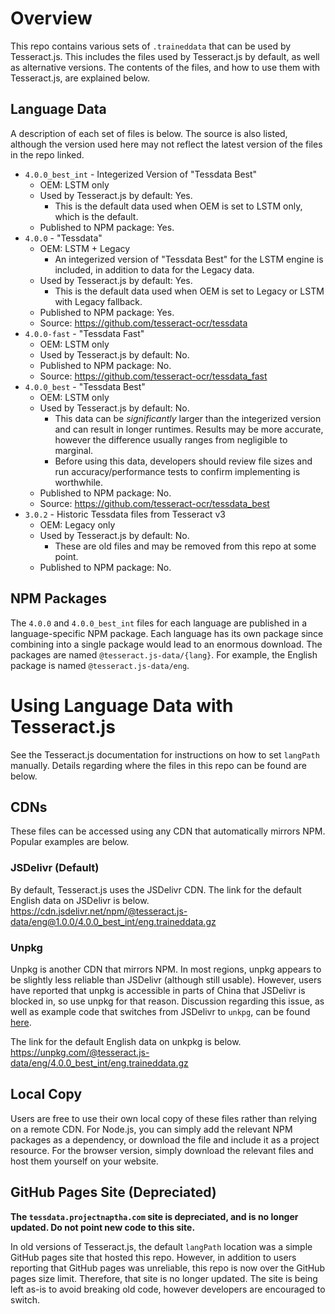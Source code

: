 # Overview
This repo contains various sets of `.traineddata` that can be used by Tesseract.js.  This includes the files used by Tesseract.js by default, as well as alternative versions.  The contents of the files, and how to use them with Tesseract.js, are explained below.

## Language Data
A description of each set of files is below.  The source is also listed, although the version used here may not reflect the latest version of the files in the repo linked.

- `4.0.0_best_int` - Integerized Version of "Tessdata Best"
	- OEM: LSTM only
	- Used by Tesseract.js by default: Yes.
		- This is the default data used when OEM is set to LSTM only, which is the default.
	- Published to NPM package: Yes.
- `4.0.0` - "Tessdata"
	- OEM: LSTM + Legacy
		- An integerized version of "Tessdata Best" for the LSTM engine is included, in addition to data for the Legacy data.
	- Used by Tesseract.js by default: Yes.
		- This is the default data used when OEM is set to Legacy or LSTM with Legacy fallback.
	- Published to NPM package: Yes.
	- Source: https://github.com/tesseract-ocr/tessdata
- `4.0.0-fast` - "Tessdata Fast"
	- OEM: LSTM only
	- Used by Tesseract.js by default: No.
	- Published to NPM package: No.
	- Source: https://github.com/tesseract-ocr/tessdata_fast
- `4.0.0_best` - "Tessdata Best"
	- OEM: LSTM only
	- Used by Tesseract.js by default: No.
		- This data can be *significantly* larger than the integerized version and can result in longer runtimes.  Results may be more accurate, however the difference usually ranges from negligible to marginal.
		- Before using this data, developers should review file sizes and run accuracy/performance tests to confirm implementing is worthwhile.
	- Published to NPM package: No.
	- Source: https://github.com/tesseract-ocr/tessdata_best
- `3.0.2` - Historic Tessdata files from Tesseract v3
	- OEM: Legacy only
	- Used by Tesseract.js by default: No.
		- These are old files and may be removed from this repo at some point.
	- Published to NPM package: No.

## NPM Packages
The `4.0.0` and `4.0.0_best_int` files for each language are published in a language-specific NPM package.  Each language has its own package since combining into a single package would lead to an enormous download.  The packages are named `@tesseract.js-data/{lang}`.  For example, the English package is named `@tesseract.js-data/eng`.

# Using Language Data with Tesseract.js
See the Tesseract.js documentation for instructions on how to set `langPath` manually.  Details regarding where the files in this repo can be found are below.
## CDNs
These files can be accessed using any CDN that automatically mirrors NPM.  Popular examples are below.
### JSDelivr (Default)
By default, Tesseract.js uses the JSDelivr CDN.  The link for the default English data on JSDelivr is below.
https://cdn.jsdelivr.net/npm/@tesseract.js-data/eng@1.0.0/4.0.0_best_int/eng.traineddata.gz
### Unpkg
Unpkg is another CDN that mirrors NPM.  In most regions, unpkg appears to be slightly less reliable than JSDelivr (although still usable).  However, users have reported that unpkg is accessible in parts of China that JSDelivr is blocked in, so use unpkg for that reason.  Discussion regarding this issue, as well as example code that switches from JSDelivr to `unkpg`, can be found [here](https://github.com/naptha/tesseract.js/issues/899#issuecomment-1975051720).

The link for the default English data on unkpkg is below.
https://unpkg.com/@tesseract.js-data/eng/4.0.0_best_int/eng.traineddata.gz
## Local Copy
Users are free to use their own local copy of these files rather than relying on a remote CDN.  For Node.js, you can simply add the relevant NPM packages as a dependency, or download the file and include it as a project resource.  For the browser version, simply download the relevant files and host them yourself on your website.
## GitHub Pages Site (Depreciated)
**The `tessdata.projectnaptha.com` site is depreciated, and is no longer updated.  Do not point new code to this site.**

In old versions of Tesseract.js, the default `langPath` location was a simple GitHub pages site that hosted this repo.  However, in addition to users reporting that GitHub pages was unreliable, this repo is now over the GitHub pages size limit.  Therefore, that site is no longer updated.  The site is being left as-is to avoid breaking old code, however developers are encouraged to switch.
